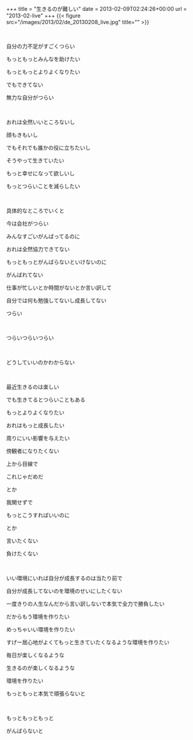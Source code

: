 +++
title = "生きるのが難しい"
date = 2013-02-09T02:24:26+00:00
url = "2013-02-live"
+++
{{< figure src="/images/2013/02/de_20130208_live.jpg" title="" >}}

&nbsp;

自分の力不足がすごくつらい

もっともっとみんなを助けたい

もっともっとよりよくなりたい

でもできてない

無力な自分がつらい

&nbsp;

おれは全然いいところないし

顔もきもいし

でもそれでも誰かの役に立ちたいし

そうやって生きていたい

もっと幸せになって欲しいし

もっとつらいことを減らしたい

&nbsp;

具体的なところでいくと

今は会社がつらい

みんなすごいがんばってるのに

おれは全然協力できてない

もっともっとがんばらないといけないのに

がんばれてない

仕事が忙しいとか時間がないとか言い訳して

自分では何も勉強してないし成長してない

つらい

&nbsp;

つらいつらいつらい

&nbsp;

どうしていいのかわからない

&nbsp;

最近生きるのは楽しい

でも生きてるとつらいこともある

もっとよりよくなりたい

おれはもっと成長したい

周りにいい影響を与えたい

傍観者になりたくない

上から目線で

これじゃだめだ

とか

我関せずで

もっとこうすればいいのに

とか

言いたくない

負けたくない

&nbsp;

いい環境にいれば自分が成長するのは当たり前で

自分が成長してないのを環境のせいにしたくない

一度きりの人生なんだから言い訳しないで本気で全力で勝負したい

だからもう環境を作りたい

めっちゃいい環境を作りたい

すげー居心地がよくてもっと生きていたくなるような環境を作りたい

毎日が楽しくなるような

生きるのが楽しくなるような

環境を作りたい

もっともっと本気で頑張らないと

&nbsp;

もっともっともっと

がんばらないと